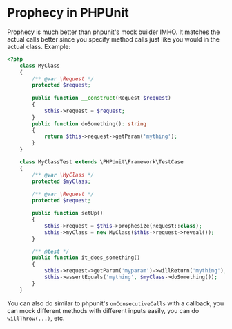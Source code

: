 # Prophecy in PHPUnit

Prophecy is much better than phpunit's mock builder IMHO. It matches the actual calls better since you specify method calls just like you would in the actual class. Example:

```php
<?php
    class MyClass
    {
        /** @var \Request */
        protected $request;
        
        public function __construct(Request $request)
        {
            $this->request = $request;
        }
        public function doSomething(): string
        {
            return $this->request->getParam('mything');
        }
    }

    class MyClassTest extends \PHPUnit\Framework\TestCase
    {
        /** @var \MyClass */
        protected $myClass;
        
        /** @var \Request */
        protected $request;

        public function setUp()
        {
            $this->request = $this->prophesize(Request::class);
            $this->myClass = new MyClass($this->request->reveal());
        }

        /** @test */
        public function it_does_something()
        {
            $this->request->getParam('myparam')->willReturn('mything');
            $this->assertEquals('mything', $myClass->doSomething());
        }
    }
```

You can also do similar to phpunit's `onConsecutiveCalls` with a callback, you can mock different methods with different inputs easily, you can do `willThrow(...)`, etc.
